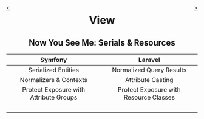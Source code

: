 <div style="float: right;">

[>](./view-5.md)

</div>
<div style="float: left;">

[<](./view-3.md)

</div>

<center>

View
====

Now You See Me: Serials & Resources
-----------------------------------

</center>

Symfony | Laravel
:---:|:---:
Serialized Entities | Normalized Query Results
Normalizers & Contexts | Attribute Casting
Protect Exposure with Attribute Groups | Protect Exposure with Resource Classes
&nbsp; |
